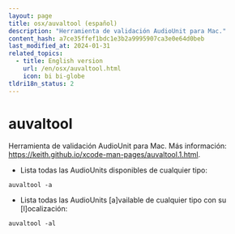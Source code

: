 ```yaml
---
layout: page
title: osx/auvaltool (español)
description: "Herramienta de validación AudioUnit para Mac."
content_hash: a7ce35ffef1bdc1e3b2a9995907ca3e0e64d0beb
last_modified_at: 2024-01-31
related_topics:
  - title: English version
    url: /en/osx/auvaltool.html
    icon: bi bi-globe
tldri18n_status: 2
---
```

# auvaltool

Herramienta de validación AudioUnit para Mac.
Más información: <https://keith.github.io/xcode-man-pages/auvaltool.1.html>.

- Lista todas las AudioUnits disponibles de cualquier tipo:

`auvaltool -a`

- Lista todas las AudioUnits [a]vailable de cualquier tipo con su [l]ocalización:

`auvaltool -al`
